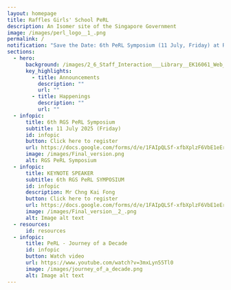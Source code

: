 ```yaml
---
layout: homepage
title: Raffles Girls' School PeRL
description: An Isomer site of the Singapore Government
image: /images/perl_logo__1_.png
permalink: /
notification: "Save the Date: 6th PeRL Symposium (11 July, Friday) at Raffles Girls' School."
sections:
  - hero:
      background: /images/2_6_Staff_Interaction___Library__EK16061_Web_Res.jpg
      key_highlights:
        - title: Announcements
          description: ""
          url: ""
        - title: Happenings
          description: ""
          url: ""
  - infopic:
      title: 6th RGS PeRL Symposium
      subtitle: 11 July 2025 (Friday)
      id: infopic
      button: Click here to register
      url: https://docs.google.com/forms/d/e/1FAIpQLSf-xfbXplzF6VbE1eEroXCcrPoTnc-5_nS31g0ItvJKj1FwsA/viewform
      image: /images/Final_version.png
      alt: RGS PeRL Symposium
  - infopic:
      title: KEYNOTE SPEAKER
      subtitle: 6th RGS PeRL SYMPOSIUM
      id: infopic
      description: Mr Chng Kai Fong
      button: Click here to register
      url: https://docs.google.com/forms/d/e/1FAIpQLSf-xfbXplzF6VbE1eEroXCcrPoTnc-5_nS31g0ItvJKj1FwsA/viewform
      image: /images/Final_version__2_.png
      alt: Image alt text
  - resources:
      id: resources
  - infopic:
      title: PeRL - Journey of a Decade
      id: infopic
      button: Watch video
      url: https://www.youtube.com/watch?v=3mxLyn55Tl0
      image: /images/journey_of_a_decade.png
      alt: Image alt text
---
```

